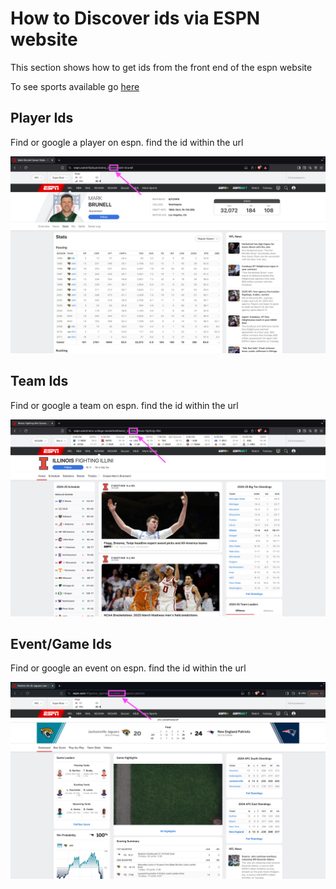 # How to Discover ids via ESPN website
This section shows how to get ids from the front end of the espn website

To see sports available go [here](sports_available.md)

## Player Ids
Find or google a player on espn. find the id within the url

![mark_brunell.png](img%2Fmark_brunell.png)


## Team Ids
Find or google a team on espn. find the id within the url

![illini_mcbb.png](img%2Fillini_mcbb.png)


## Event/Game Ids
Find or google an event on espn. find the id within the url

![event_id.png](img%2Fevent_id.png)
